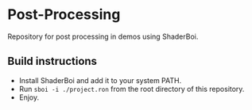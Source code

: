 # Post-Processing

Repository for post processing in demos using ShaderBoi.

## Build instructions
* Install ShaderBoi and add it to your system PATH.
* Run `sboi -i ./project.ron` from the root directory of this repository.
* Enjoy.
